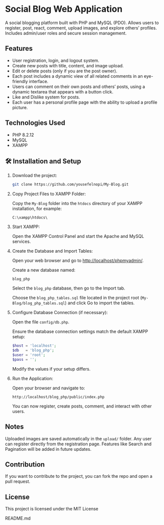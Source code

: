 # Social Blog Web Application

A social blogging platform built with PHP and MySQL (PDO). Allows users to register, post, react, comment, upload images, and explore others’ profiles.  
Includes admin/user roles and secure session management.

## Features

- User registration, login, and logout system.
- Create new posts with title, content, and image upload.
- Edit or delete posts (only if you are the post owner).
- Each post includes a dynamic view of all related comments in an eye-friendly interface.
- Users can comment on their own posts and others’ posts, using a dynamic textarea that appears with a button click.
- Like and Dislike system for posts.
- Each user has a personal profile page with the ability to upload a profile picture.

## Technologies Used

- PHP 8.2.12
- MySQL
- XAMPP

## 🛠️ Installation and Setup

1. Download the project:

   ```bash
   git clone https://github.com/yousefelnopi/My-Blog.git
   ```

2. Copy Project Files to XAMPP Folder:

   Copy the `My-Blog` folder into the `htdocs` directory of your XAMPP installation, for example:

   `
   C:\xampp\htdocs\
   `

3. Start XAMPP:

   Open the XAMPP Control Panel and start the Apache and MySQL services.

4. Create the Database and Import Tables:

   Open your web browser and go to [http://localhost/phpmyadmin/](http://localhost/phpmyadmin/).

   Create a new database named:

   `blog_php`

   Select the `blog_php` database, then go to the Import tab.

   Choose the `blog_php_tables.sql` file located in the project root (`My-Blog/blog_php_tables.sql`) and click Go to import the tables.

5. Configure Database Connection (if necessary):

   Open the file `config/db.php`.

   Ensure the database connection settings match the default XAMPP setup:

   ```php
   $host = 'localhost';
   $db   = 'blog_php';
   $user = 'root';
   $pass = '';
   ```

   Modify the values if your setup differs.

6. Run the Application:

   Open your browser and navigate to:

   `
   http://localhost/blog_php/public/index.php
   `

   You can now register, create posts, comment, and interact with other users.

## Notes

 Uploaded images are saved automatically in the `upload/` folder.
 Any user can register directly from the registration page.
 Features like Search and Pagination will be added in future updates.

## Contribution

If you want to contribute to the project, you can fork the repo and open a pull request.

## License

This project is licensed under the MIT License

README.md